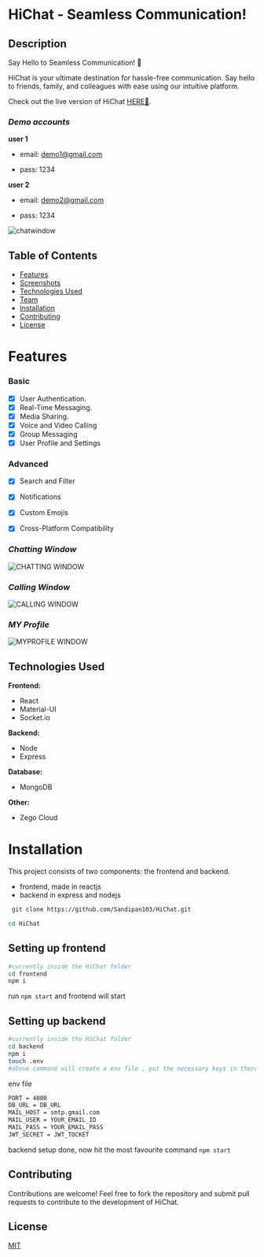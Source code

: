 
# HiChat - Seamless Communication!

## Description
Say Hello to Seamless Communication! 🚀

HiChat is your ultimate destination for hassle-free communication. Say hello to friends, family, and colleagues with ease using our intuitive platform.

Check out the live version of HiChat [HERE🔗](https://hichat.w3yogesh.com/).

### ***Demo accounts***

**user 1**

- email: demo1@gmail.com

- pass: 1234

**user 2**

- email: demo2@gmail.com

- pass: 1234


![chatwindow](https://github.com/Sandipan103/HiChat/assets/27480542/e9c3e05a-ed16-4dfa-9e4d-cfa676907f79)



## Table of Contents

- [Features](#features)
- [Screenshots](#screenshots)
- [Technologies Used](#technologies-used)
- [Team](#team)
- [Installation](#installation)
- [Contributing](#contributing)
- [License](#license)

# Features

### Basic

- [x] User Authentication.
- [x] Real-Time Messaging.
- [x] Media Sharing.
- [x] Voice and Video Calling
- [x] Group Messaging
- [x] User Profile and Settings

### Advanced
- [x] Search and Filter
- [x] Notifications
- [x] Custom Emojis
- [x] Cross-Platform Compatibility


### *Chatting Window*

![CHATTING WINDOW](https://github.com/Sandipan103/HiChat/assets/27480542/a08b8e78-6f13-4217-b1ea-c9c1a48a4736)

### *Calling Window*
![CALLING WINDOW](https://github.com/Sandipan103/HiChat/assets/27480542/b51a8f0d-24cf-48e9-833c-f17fd3455f6e)

### *MY Profile*
![MYPROFILE WINDOW](https://github.com/Sandipan103/HiChat/assets/27480542/5104c167-d539-446a-a593-0dc497202f4c)


## Technologies Used

**Frontend:** 
- React
- Material-UI
- Socket.io

**Backend:** 
- Node
- Express

**Database:**
- MongoDB

**Other:**
- Zego Cloud


# Installation

This project consists of two components: the frontend and backend.

- frontend, made in reactjs
- backend in express and nodejs

```bash
 git clone https://github.com/Sandipan103/HiChat.git
```

```bash
cd HiChat
```

## Setting up frontend

```bash
#currently inside the HiChat folder
cd frontend
npm i
```

run `npm start` and frontend will start

## Setting up backend

```bash
#currently inside the HiChat folder
cd backend
npm i
touch .env
#above command will create a env file , put the necessary keys in there
```
env file

```bash
PORT = 4000
DB_URL = DB_URL
MAIL_HOST = smtp.gmail.com
MAIL_USER = YOUR_EMAIL_ID
MAIL_PASS = YOUR_EMAIL_PASS
JWT_SECRET = JWT_TOCKET
```

backend setup done, now hit the most favourite command `npm start`


## Contributing


Contributions are welcome! Feel free to fork the repository and submit pull requests to contribute to the development of HiChat.


## License

[MIT](https://choosealicense.com/licenses/mit/)

